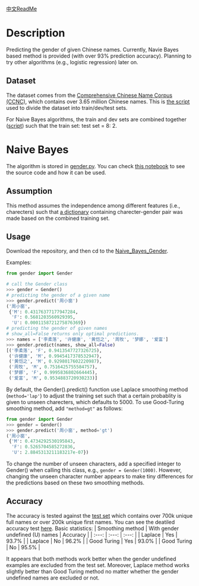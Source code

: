 [中文ReadMe](https://github.com/jaaack-wang/gender-predicator/blob/main/README.md)
# Description
Predicting the gender of given Chinese names. Currently, Navie Bayes based method is provided (with over 93% prediction accuracy). 
Planning to try other algorithms (e.g., logistic regression) later on.

## Dataset
The dataset comes from the [Comprehensive Chinese Name Corpus (CCNC)](https://github.com/jaaack-wang/ccnc), which contains 
over 3.65 million Chinese names. This is [the script](https://github.com/jaaack-wang/gender-predicator/blob/main/Naive_Bayes_Gender/train_dev_test_split.ipynb)
used to divide the dataset into train/dev/test sets. 

For Naive Bayes algorithms, the train and dev sets are combined together 
([script](https://github.com/jaaack-wang/gender-predicator/blob/main/Naive_Bayes_Gender/char_gender_pair_converter.ipynb)) 
such that the train set: test set = 8: 2. 

# Naive Bayes 
The algorithm is stored in [gender.py](https://github.com/jaaack-wang/gender-predicator/blob/main/Naive_Bayes_Gender/gender.py). You can 
check [this notebook](https://github.com/jaaack-wang/gender-predicator/blob/main/Naive_Bayes_Gender/gender.ipynb) to see the source code and 
how it can be used. 

## Assumption
This method assumes the independence among different features (i.e., charecters) such that 
[a dictionary](https://github.com/jaaack-wang/gender-predicator/blob/main/Naive_Bayes_Gender/data/dict4Gender.json) 
containing charecter-gender pair was made based on the combined training set. 

## Usage
Download the repository, and then cd to the [Naive_Bayes_Gender](https://github.com/jaaack-wang/gender-predicator/tree/main/Naive_Bayes_Gender).

Examples:
```python
from gender import Gender

# call the Gender class
>>> gender = Gender()
# predicting the gender of a given name
>>> gender.predict('周小窗')
('周小窗',
 {'M': 0.43176377177947284,
  'F': 0.5681203560929395,
  'U': 0.0001158721275876369})
# predicting the gender of given names
# show_all=False returns only optimal predictions. 
>>> names = ['李柔落', '许健康', '黄恺之', '周牧', '梦娜', '爱富']
>>> gender.predict(names, show_all=False)
[('李柔落', 'F', 0.9413547727326725),
 ('许健康', 'M', 0.9945417378532947),
 ('黄恺之', 'M', 0.9298017602220987),
 ('周牧', 'M', 0.7516425755584757),
 ('梦娜', 'F', 0.9995836802664445),
 ('爱富', 'M', 0.9534883720930233)]
```
By default, the Gender().predict() function use Laplace smoothing method (`method='lap'`) to adjust the training set such that a certain 
probablity is given to unseen charecters, which defaults to 5000. To use Good-Turing smoothing method, add `"method=gt"` as follows:
```python
from gender import Gender
>>> gender = Gender()
>>> gender.predict('周小窗', method='gt')
('周小窗',
 {'M': 0.4734292530195843,
  'F': 0.5265704585272836,
  'U': 2.8845313211183217e-07})
```
To change the number of unseen characters, add a specified integer to Gender() when calling this class, e.g., `gender = Gender(1000)`. 
However, changing the unseen character number appears to make tiny differences for the predictions based on these two smoothing methods. 

## Accuracy
The accuracy is tested against the [test set](https://github.com/jaaack-wang/gender-predicator/blob/main/Naive_Bayes_Gender/data/test_ds.txt) 
which contains over 700k unique full names or over 200k unique first names. You can see the deatiled accuracy test 
[here](https://github.com/jaaack-wang/gender-predicator/blob/main/Naive_Bayes_Gender/test.ipynb). Basic statistics:
| Smoothing method | With gender undefined (U) names | Accuracy |
| :---: | :---: | :---: |
| Laplace | Yes | 93.7% |
| Laplace | No | 96.2% |
| Good Turing | Yes | 93.0% |
| Good Turing  | No | 95.5% |

It appears that both methods work better when the gender undefined examples are excluded from the test set. Moreover, Laplace method works slightly better than Good Turing method no matter whether the gender undefined names are excluded or not. 

